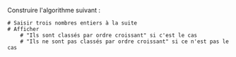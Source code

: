 Construire l'algorithme suivant :

```algo
# Saisir trois nombres entiers à la suite
# Afficher 
    # "Ils sont classés par ordre croissant" si c'est le cas
    # "Ils ne sont pas classés par ordre croissant" si ce n'est pas le cas
```